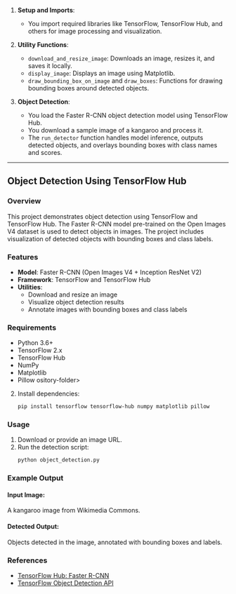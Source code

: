 

1. **Setup and Imports**:
   - You import required libraries like TensorFlow, TensorFlow Hub, and others for image processing and visualization.
   
2. **Utility Functions**:
   - `download_and_resize_image`: Downloads an image, resizes it, and saves it locally.
   - `display_image`: Displays an image using Matplotlib.
   - `draw_bounding_box_on_image` and `draw_boxes`: Functions for drawing bounding boxes around detected objects.

3. **Object Detection**:
   - You load the Faster R-CNN object detection model using TensorFlow Hub.
   - You download a sample image of a kangaroo and process it.
   - The `run_detector` function handles model inference, outputs detected objects, and overlays bounding boxes with class names and scores.

---

## Object Detection Using TensorFlow Hub

### Overview
This project demonstrates object detection using TensorFlow and TensorFlow Hub. The Faster R-CNN model pre-trained on the Open Images V4 dataset is used to detect objects in images. The project includes visualization of detected objects with bounding boxes and class labels.

### Features
- **Model**: Faster R-CNN (Open Images V4 + Inception ResNet V2)
- **Framework**: TensorFlow and TensorFlow Hub
- **Utilities**:
  - Download and resize an image
  - Visualize object detection results
  - Annotate images with bounding boxes and class labels

### Requirements
- Python 3.6+
- TensorFlow 2.x
- TensorFlow Hub
- NumPy
- Matplotlib
- Pillow
ository-folder>
  

2. Install dependencies:
   ```bash
   pip install tensorflow tensorflow-hub numpy matplotlib pillow
   ```

### Usage
1. Download or provide an image URL.
2. Run the detection script:
   ```python
   python object_detection.py
   ```

### Example Output
#### Input Image:
A kangaroo image from Wikimedia Commons.

#### Detected Output:
Objects detected in the image, annotated with bounding boxes and labels.

### References
- [TensorFlow Hub: Faster R-CNN](https://tfhub.dev/google/faster_rcnn/openimages_v4/inception_resnet_v2/1)
- [TensorFlow Object Detection API](https://www.tensorflow.org/hub)
